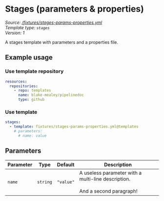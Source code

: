 <!-- this file was generated by pipelinedoc v0.0.0-development - do not modify directly -->

# Stages (parameters & properties)



_Source: [/fixtures/stages-params-properties.yml](/fixtures/stages-params-properties.yml)_
<br/>
_Template type: `stages`_
<br/>
_Version: 1_


A stages template with parameters and a properties file.


## Example usage

### Use template repository

```yaml
resources:
  repositories:
    - repo: templates
      name: blake-mealey/pipelinedoc
      type: github
```


### Use template

```yaml
stages:
  - template: fixtures/stages-params-properties.yml@templates
    # parameters:
      # name: value
```


## Parameters

|Parameter            |Type                   |Default                   |Description                         |
|---------------------|-----------------------|--------------------------|------------------------------------|
|`name`|`string`|`"value"`|A useless parameter with a multi-line description.<br/><br/>And a second paragraph! |
